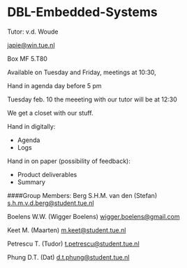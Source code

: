 # DBL-Embedded-Systems

Tutor: v.d. Woude

japie@win.tue.nl

Box MF 5.T80

Available on Tuesday and Friday, meetings at 10:30,

Hand in agenda day before 5 pm

Tuesday feb. 10 the meeeting with our tutor will be at 12:30




We get a closet with our stuff.

Hand in digitally:
* Agenda
* Logs

Hand in on paper (possibility of feedback):
* Product deliverables
* Summary


####Group Members:
Berg S.H.M. van den (Stefan)
s.h.m.v.d.berg@student.tue.nl

Boelens W.W. (Wigger Boelens)
wigger.boelens@gmail.com

Keet M. (Maarten)
m.keet@student.tue.nl

Petrescu T. (Tudor)
t.petrescu@student.tue.nl

Phung D.T. (Dat)
d.t.phung@student.tue.nl
